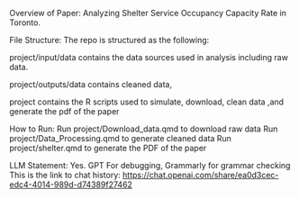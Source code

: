 Overview of Paper:
Analyzing Shelter Service Occupancy Capacity Rate in Toronto.

File Structure:
The repo is structured as the following:

project/input/data contains the data sources used in analysis including raw data.

project/outputs/data contains cleaned data,

project contains the R scripts used to simulate, download, clean data ,and generate the pdf of the paper

How to Run:
Run project/Download_data.qmd to download raw data
Run project/Data_Processing.qmd to generate cleaned data
Run project/shelter.qmd to generate the PDF of the paper

LLM Statement: Yes. GPT For debugging, Grammarly for grammar checking
This is the link to chat history: https://chat.openai.com/share/ea0d3cec-edc4-4014-989d-d74389f27462
